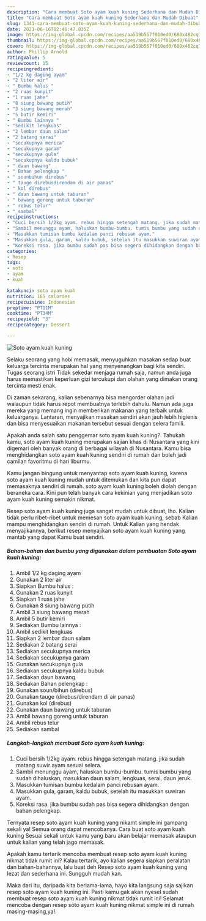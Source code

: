 ```yaml
---
description: "Cara membuat Soto ayam kuah kuning Sederhana dan Mudah Dibuat"
title: "Cara membuat Soto ayam kuah kuning Sederhana dan Mudah Dibuat"
slug: 1341-cara-membuat-soto-ayam-kuah-kuning-sederhana-dan-mudah-dibuat
date: 2021-06-16T02:46:47.835Z
image: https://img-global.cpcdn.com/recipes/aa519b567f010ed0/680x482cq70/soto-ayam-kuah-kuning-foto-resep-utama.jpg
thumbnail: https://img-global.cpcdn.com/recipes/aa519b567f010ed0/680x482cq70/soto-ayam-kuah-kuning-foto-resep-utama.jpg
cover: https://img-global.cpcdn.com/recipes/aa519b567f010ed0/680x482cq70/soto-ayam-kuah-kuning-foto-resep-utama.jpg
author: Phillip Arnold
ratingvalue: 5
reviewcount: 15
recipeingredient:
- "1/2 kg daging ayam"
- "2 liter air"
- " Bumbu halus "
- "2 ruas kunyit"
- "1 ruas jahe"
- "8 siung bawang putih"
- "3 siung bawang merah"
- "5 butir kemiri"
- " Bumbu lainnya "
- "sedikit lengkuas"
- "2 lembar daun salam"
- "2 batang serai"
- "secukupnya merica"
- "secukupnya garam"
- "secukupnya gula"
- "secukupnya kaldu bubuk"
- " daun bawang"
- " Bahan pelengkap "
- " sounbihun direbus"
- " tauge direbusdirendam di air panas"
- " kol direbus"
- " daun bawang untuk taburan"
- " bawang goreng untuk taburan"
- " rebus telur"
- " sambal"
recipeinstructions:
- "Cuci bersih 1/2kg ayam. rebus hingga setengah matang. jika sudah matang suwir ayam sesuai selera."
- "Sambil menunggu ayam, haluskan bumbu-bumbu. tumis bumbu yang sudah dihaluskan, masukkan daun salam, lengkuas, serai, daun jeruk."
- "Masukkan tumisan bumbu kedalam panci rebusan ayam."
- "Masukkan gula, garam, kaldu bubuk, setelah itu masukkan suwiran ayam."
- "Koreksi rasa. jika bumbu sudah pas bisa segera dihidangkan dengan bahan pelengkap."
categories:
- Resep
tags:
- soto
- ayam
- kuah

katakunci: soto ayam kuah 
nutrition: 165 calories
recipecuisine: Indonesian
preptime: "PT11M"
cooktime: "PT34M"
recipeyield: "3"
recipecategory: Dessert

---
```



![Soto ayam kuah kuning](https://img-global.cpcdn.com/recipes/aa519b567f010ed0/680x482cq70/soto-ayam-kuah-kuning-foto-resep-utama.jpg)

Selaku seorang yang hobi memasak, menyuguhkan masakan sedap buat keluarga tercinta merupakan hal yang menyenangkan bagi kita sendiri. Tugas seorang istri Tidak sekedar menjaga rumah saja, namun anda juga harus memastikan keperluan gizi tercukupi dan olahan yang dimakan orang tercinta mesti enak.

Di zaman  sekarang, kalian sebenarnya bisa mengorder olahan jadi walaupun tidak harus repot membuatnya terlebih dahulu. Namun ada juga mereka yang memang ingin memberikan makanan yang terbaik untuk keluarganya. Lantaran, menyajikan masakan sendiri akan jauh lebih higienis dan bisa menyesuaikan makanan tersebut sesuai dengan selera famili. 



Apakah anda salah satu penggemar soto ayam kuah kuning?. Tahukah kamu, soto ayam kuah kuning merupakan sajian khas di Nusantara yang kini digemari oleh banyak orang di berbagai wilayah di Nusantara. Kamu bisa menghidangkan soto ayam kuah kuning sendiri di rumah dan boleh jadi camilan favoritmu di hari liburmu.

Kamu jangan bingung untuk menyantap soto ayam kuah kuning, karena soto ayam kuah kuning mudah untuk ditemukan dan kita pun dapat memasaknya sendiri di rumah. soto ayam kuah kuning boleh diolah dengan beraneka cara. Kini pun telah banyak cara kekinian yang menjadikan soto ayam kuah kuning semakin nikmat.

Resep soto ayam kuah kuning juga sangat mudah untuk dibuat, lho. Kalian tidak perlu ribet-ribet untuk memesan soto ayam kuah kuning, sebab Kalian mampu menghidangkan sendiri di rumah. Untuk Kalian yang hendak menyajikannya, berikut resep menyajikan soto ayam kuah kuning yang mantab yang dapat Kamu buat sendiri.

<!--inarticleads1-->

##### Bahan-bahan dan bumbu yang digunakan dalam pembuatan Soto ayam kuah kuning:

1. Ambil 1/2 kg daging ayam
1. Gunakan 2 liter air
1. Siapkan  Bumbu halus :
1. Gunakan 2 ruas kunyit
1. Siapkan 1 ruas jahe
1. Gunakan 8 siung bawang putih
1. Ambil 3 siung bawang merah
1. Ambil 5 butir kemiri
1. Sediakan  Bumbu lainnya :
1. Ambil sedikit lengkuas
1. Siapkan 2 lembar daun salam
1. Sediakan 2 batang serai
1. Sediakan secukupnya merica
1. Sediakan secukupnya garam
1. Gunakan secukupnya gula
1. Sediakan secukupnya kaldu bubuk
1. Sediakan  daun bawang
1. Sediakan  Bahan pelengkap :
1. Gunakan  soun/bihun (direbus)
1. Gunakan  tauge (direbus/direndam di air panas)
1. Gunakan  kol (direbus)
1. Gunakan  daun bawang untuk taburan
1. Ambil  bawang goreng untuk taburan
1. Ambil  rebus telur
1. Sediakan  sambal




<!--inarticleads2-->

##### Langkah-langkah membuat Soto ayam kuah kuning:

1. Cuci bersih 1/2kg ayam. rebus hingga setengah matang. jika sudah matang suwir ayam sesuai selera.
1. Sambil menunggu ayam, haluskan bumbu-bumbu. tumis bumbu yang sudah dihaluskan, masukkan daun salam, lengkuas, serai, daun jeruk.
1. Masukkan tumisan bumbu kedalam panci rebusan ayam.
1. Masukkan gula, garam, kaldu bubuk, setelah itu masukkan suwiran ayam.
1. Koreksi rasa. jika bumbu sudah pas bisa segera dihidangkan dengan bahan pelengkap.




Ternyata resep soto ayam kuah kuning yang nikamt simple ini gampang sekali ya! Semua orang dapat mencobanya. Cara buat soto ayam kuah kuning Sesuai sekali untuk kamu yang baru akan belajar memasak ataupun untuk kalian yang telah jago memasak.

Apakah kamu tertarik mencoba membuat resep soto ayam kuah kuning nikmat tidak rumit ini? Kalau tertarik, ayo kalian segera siapkan peralatan dan bahan-bahannya, lalu buat deh Resep soto ayam kuah kuning yang lezat dan sederhana ini. Sungguh mudah kan. 

Maka dari itu, daripada kita berlama-lama, hayo kita langsung saja sajikan resep soto ayam kuah kuning ini. Pasti kamu gak akan nyesel sudah membuat resep soto ayam kuah kuning nikmat tidak rumit ini! Selamat mencoba dengan resep soto ayam kuah kuning nikmat simple ini di rumah masing-masing,ya!.

